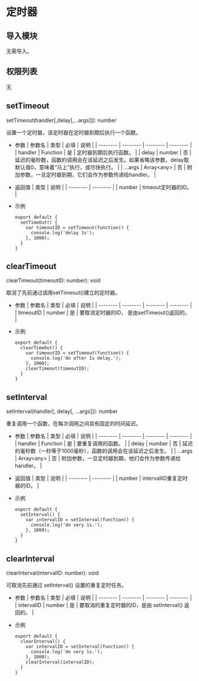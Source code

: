 # 定时器


## 导入模块

无需导入。


## 权限列表

无


## setTimeout

setTimeout(handler[,delay[,…args]]): number

设置一个定时器，该定时器在定时器到期后执行一个函数。

- 参数
  | 参数名 | 类型 | 必填 | 说明 |
  | -------- | -------- | -------- | -------- |
  | handler | Function | 是 | 定时器到期后执行函数。 |
  | delay | number | 否 | 延迟的毫秒数，函数的调用会在该延迟之后发生。如果省略该参数，delay取默认值0，意味着“马上”执行，或尽快执行。 |
  | ...args | Array&lt;any&gt; | 否 | 附加参数，一旦定时器到期，它们会作为参数传递给handler。 |

- 返回值
  | 类型 | 说明 |
  | -------- | -------- |
  | number | timeout定时器的ID。 |

- 示例
  ```
  export default {    
    setTimeOut() {        
      var timeoutID = setTimeout(function() {            
        console.log('delay 1s');
      }, 1000);    
    }
  }
  ```


## clearTimeout

clearTimeout(timeoutID: number): void

取消了先前通过调用setTimeout()建立的定时器。

- 参数
  | 参数名 | 类型 | 必填 | 说明 |
  | -------- | -------- | -------- | -------- |
  | timeoutID | number | 是 | 要取消定时器的ID，&nbsp;是由setTimeout()返回的。 |

- 示例
  ```
  export default {    
    clearTimeOut() {        
      var timeoutID = setTimeout(function() {            
        console.log('do after 1s delay.');        
      }, 1000);        
      clearTimeout(timeoutID);    
    }
  }
  ```


## setInterval

setInterval(handler[, delay[, ...args]]): number

重复调用一个函数，在每次调用之间具有固定的时间延迟。

- 参数
  | 参数名 | 类型 | 必填 | 说明 |
  | -------- | -------- | -------- | -------- |
  | handler | Function | 是 | 要重复调用的函数。 |
  | delay | number | 否 | 延迟的毫秒数（一秒等于1000毫秒），函数的调用会在该延迟之后发生。 |
  | ...args | Array&lt;any&gt; | 否 | 附加参数，一旦定时器到期，他们会作为参数传递给handler。 |

- 返回值
  | 类型 | 说明 |
  | -------- | -------- |
  | number | intervallID重复定时器的ID。 |

- 示例
  ```
  export default {    
    setInterval() {        
      var intervalID = setInterval(function() {            
        console.log('do very 1s.');        
      }, 1000);    
    }
  }
  ```


## clearInterval

clearInterval(intervalID: number): void

可取消先前通过 setInterval() 设置的重复定时任务。

- 参数
  | 参数名 | 类型 | 必填 | 说明 |
  | -------- | -------- | -------- | -------- |
  | intervalID | number | 是 | 要取消的重复定时器的ID，是由&nbsp;setInterval()&nbsp;返回的。 |

- 示例
  ```
  export default {    
    clearInterval() {        
      var intervalID = setInterval(function() {
        console.log('do very 1s.');
      }, 1000);
      clearInterval(intervalID);
    }
  }
  ```
